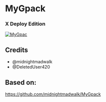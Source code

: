 # MyGpack

### X Deploy Edition

<p align="center">

<a href = "https://heroku.com/deploy?template=https://github.com/samuca78/MyGpack"><img src="https://www.herokucdn.com/deploy/button.svg" alt="MyGpac"> </a>

</p>

## Credits

- @midnightmadwalk
- @DeletedUser420

## Based on:

https://github.com/midnightmadwalk/MyGpack
